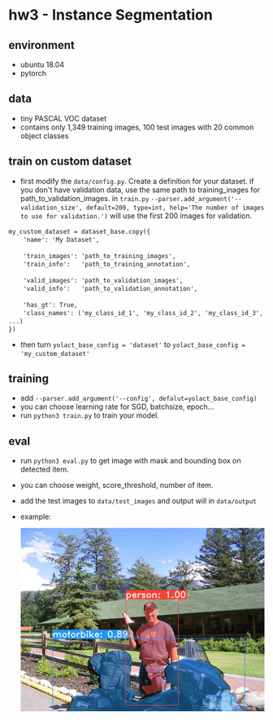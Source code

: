 # hw3 - Instance Segmentation

## environment
- ubuntu 18.04
- pytorch

## data
- tiny PASCAL VOC dataset
- contains only 1,349 training images, 100 test images with 20 common object classes

## train on custom dataset
- first modify the `data/config.py`. Create a definition for your dataset. if you don't have validation data, use the same path to training_inages for path_to_validation_images. in `train.py` `--parser.add_argument('--validation_size', default=200, type=int, help='The number of images to use for validation.')` will use the first 200 images for validation.
```
my_custom_dataset = dataset_base.copy({
    'name': 'My Dataset',

    'train_images': 'path_to_training_images',
    'train_info':   'path_to_training_annotation',

    'valid_images': 'path_to_validation_images',
    'valid_info':   'path_to_validation_annotation',

    'has_gt': True,
    'class_names': ('my_class_id_1', 'my_class_id_2', 'my_class_id_3', ...)
})
```
- then turn `yolact_base_config = 'dataset'` to  `yolact_base_config = 'my_custom_dataset'`

## training
- add `--parser.add_argument('--config', defalut=yolact_base_config)`
- you can choose learning rate for SGD, batchsize, epoch...
- run `python3 train.py` to train your model.

## eval
- run `python3 eval.py` to get image with mask and bounding box on detected item.
- you can choose weight, score_threshold, number of item.
- add the test images to `data/test_images` and output will in `data/output`
- example:

  ![image](https://github.com/shenhsinyu/hw3/blob/main/2007_002823.png)
